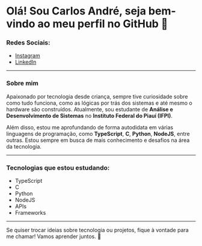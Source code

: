 # Olá! Sou Carlos André, seja bem-vindo ao meu perfil no GitHub 👋

### Redes Sociais:
- [Instagram](https://github.com/carlosandresamp/carlosandresamp/releases)
- [LinkedIn](https://github.com/carlosandresamp/carlosandresamp/releases)




---

### Sobre mim

Apaixonado por tecnologia desde criança, sempre tive curiosidade sobre como tudo funciona, como as lógicas por trás dos sistemas e até mesmo o hardware são construídos. Atualmente, sou estudante de **Análise e Desenvolvimento de Sistemas** no **Instituto Federal do Piauí (IFPI)**.

Além disso, estou me aprofundando de forma autodidata em várias linguagens de programação, como **TypeScript**, **C**, **Python**, **NodeJS**, entre outras. Estou sempre em busca de mais conhecimento e desafios na área da tecnologia.

---

### Tecnologias que estou estudando:
- TypeScript
- C
- Python
- NodeJS
- APIs
- Frameworks

---

Se quiser trocar ideias sobre tecnologia ou projetos, fique à vontade para me chamar! Vamos aprender juntos. 🚀
